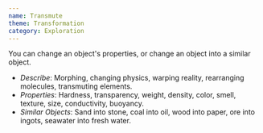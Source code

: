 ```yaml
---
name: Transmute
theme: Transformation
category: Exploration
---
```


You can change an object's properties, or change an object into a similar object.

* *Describe*: Morphing, changing physics, warping reality, rearranging molecules, transmuting elements.
* *Properties*: Hardness, transparency, weight, density, color, smell, texture, size, conductivity, buoyancy.
* *Similar Objects*: Sand into stone, coal into oil, wood into paper, ore into ingots, seawater into fresh water.